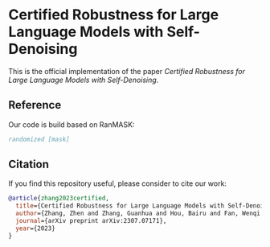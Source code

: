 # Certified Robustness for Large Language Models with Self-Denoising
This is the official implementation of the paper *Certified Robustness for Large Language Models with Self-Denoising*.

## Reference
Our code is build based on RanMASK:
```bibtex
randomized [mask]
```

## Citation
If you find this repository useful, please consider to cite our work:
```bibtex
@article{zhang2023certified,
  title={Certified Robustness for Large Language Models with Self-Denoising},
  author={Zhang, Zhen and Zhang, Guanhua and Hou, Bairu and Fan, Wenqi and Li, Qing and Liu, Sijia and Zhang, Yang and Chang, Shiyu},
  journal={arXiv preprint arXiv:2307.07171},
  year={2023}
}
```
